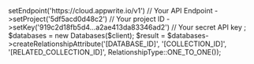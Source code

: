 <?php

use Appwrite\Client;
use Appwrite\Services\Databases;
use Appwrite\Enums\RelationshipType;

$client = new Client();

$client
    ->setEndpoint('https://cloud.appwrite.io/v1') // Your API Endpoint
    ->setProject('5df5acd0d48c2') // Your project ID
    ->setKey('919c2d18fb5d4...a2ae413da83346ad2') // Your secret API key
;

$databases = new Databases($client);

$result = $databases->createRelationshipAttribute('[DATABASE_ID]', '[COLLECTION_ID]', '[RELATED_COLLECTION_ID]', RelationshipType::ONE_TO_ONE());